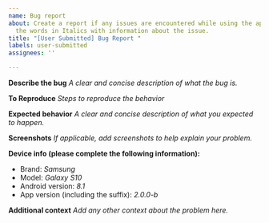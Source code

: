 ```yaml
---
name: Bug report
about: Create a report if any issues are encountered while using the app. Do replace
  the words in Italics with information about the issue.
title: "[User Submitted] Bug Report "
labels: user-submitted
assignees: ''

---
```


**Describe the bug**
*A clear and concise description of what the bug is.*

**To Reproduce**
*Steps to reproduce the behavior*

**Expected behavior**
*A clear and concise description of what you expected to happen.*

**Screenshots**
*If applicable, add screenshots to help explain your problem.*

**Device info (please complete the following information):**
 - Brand: *Samsung*
 - Model: *Galaxy S10*
 - Android version: *8.1*
 - App version (including the suffix): *2.0.0-b*

**Additional context**
*Add any other context about the problem here.*
